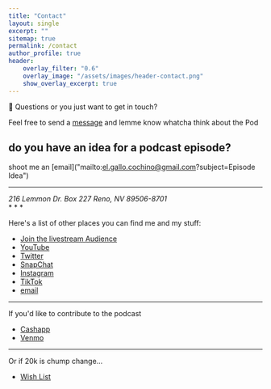 ```yaml
---
title: "Contact"
layout: single
excerpt: ""
sitemap: true
permalink: /contact
author_profile: true
header:
    overlay_filter: "0.6"
    overlay_image: "/assets/images/header-contact.png"
    show_overlay_excerpt: true
---
```


📮 Questions or you just want to get in touch?

Feel free to send a [message](sms://12817667970) and lemme know whatcha think about the Pod

## do you have an idea for a podcast episode? 

shoot me an [email]("mailto:el.gallo.cochino@gmail.com?subject=Episode Idea")

* * *
<address>
216 Lemmon Dr.
Box 227
Reno, NV 89506-8701
</address>
* * *

Here's a list of other places you can find me and my stuff:

*   [Join the livestream Audience](http://riverside.fm/studio/sucias)
*   [YouTube](http://www.youtube.com/channel/UCgYSjBmIL3nkxBon4f0Gl_Q)
*   [Twitter](http://twitter.com/cochinochingon)
*   [SnapChat](http://www.snapchat.com/add/cochinochingon)
*   [Instagram](https://www.instagram.com/cochinochingon/)
*   [TikTok](https://www.tiktok.com/@cochinochingon/)
*   [email](mailto:el.gallo@me.com)

* * *

If you'd like to contribute to the podcast

*   [Cashapp](https://cash.app/$CochinoChingon)
*   [Venmo](https://venmo.com/cochinochingon)

* * *

Or if 20k is chump change…

*   [Wish List](https://www.bhphotovideo.com/find/wishlist.jsp#/)

